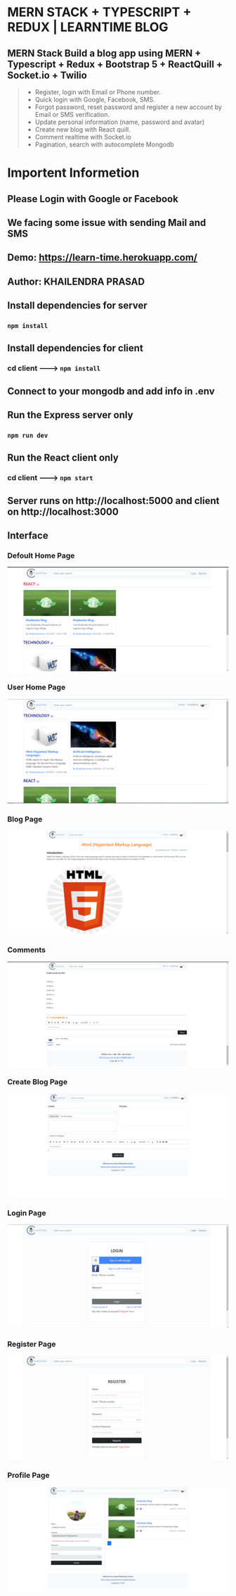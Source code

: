 # MERN STACK + TYPESCRIPT + REDUX | LEARNTIME BLOG
## MERN Stack Build  a blog app using MERN  + Typescript + Redux  + Bootstrap 5 + ReactQuill + Socket.io + Twilio
> + Register, login with Email or Phone number.
> + Quick login with Google, Facebook, SMS.
> + Forgot password, reset password and register a new account by Email or SMS verification.
> + Update personal information (name, password and avatar)
> + Create new blog with React quill.
> + Comment realtime with Socket.io
> + Pagination, search with autocomplete Mongodb

# Importent Informetion
## Please Login with Google or Facebook
## We facing some issue with sending Mail and SMS

## Demo: https://learn-time.herokuapp.com/

## Author: KHAILENDRA PRASAD

## Install dependencies for server 
### `npm install`

## Install dependencies for client
### cd client ---> `npm install`

## Connect to your mongodb and add info in .env

## Run the Express server only
### `npm run dev`

## Run the React client only
### cd client ---> `npm start`

## Server runs on http://localhost:5000 and client on http://localhost:3000

## Interface 

### Defoult Home Page

![alt](https://github.com/KumarKhailendra/LearnTime/blob/c501c1df5b421334188e34948201a2cedf933d75/screenshort/DefoultHomePage.png)


### User Home Page

![alt](https://github.com/KumarKhailendra/LearnTime/blob/c501c1df5b421334188e34948201a2cedf933d75/screenshort/UserHome.png)


### Blog Page

![alt](https://github.com/KumarKhailendra/LearnTime/blob/c501c1df5b421334188e34948201a2cedf933d75/screenshort/blog.png)


### Comments

![alt](https://github.com/KumarKhailendra/LearnTime/blob/c501c1df5b421334188e34948201a2cedf933d75/screenshort/comment.png)


### Create Blog Page

![alt](https://github.com/KumarKhailendra/LearnTime/blob/c501c1df5b421334188e34948201a2cedf933d75/screenshort/createblog.png)


### Login Page

![alt](https://github.com/KumarKhailendra/LearnTime/blob/c501c1df5b421334188e34948201a2cedf933d75/screenshort/login%20page.png)


### Register Page

![alt](https://github.com/KumarKhailendra/LearnTime/blob/c501c1df5b421334188e34948201a2cedf933d75/screenshort/register.png)


### Profile Page

![alt](https://github.com/KumarKhailendra/LearnTime/blob/c501c1df5b421334188e34948201a2cedf933d75/screenshort/profile1.png)

